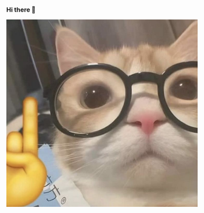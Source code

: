 ### Hi there 👋
![Meow](https://github.com/krishachikka/krishachikka/blob/977ee2019ff6d5d883904dd8b92c3e15ad66e505/meow.jpeg)
